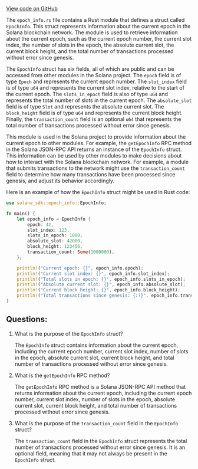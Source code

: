 [View code on GitHub](https://github.com/solana-labs/solana/blob/master/sdk/src/epoch_info.rs)

The `epoch_info.rs` file contains a Rust module that defines a struct called `EpochInfo`. This struct represents information about the current epoch in the Solana blockchain network. The module is used to retrieve information about the current epoch, such as the current epoch number, the current slot index, the number of slots in the epoch, the absolute current slot, the current block height, and the total number of transactions processed without error since genesis.

The `EpochInfo` struct has six fields, all of which are public and can be accessed from other modules in the Solana project. The `epoch` field is of type `Epoch` and represents the current epoch number. The `slot_index` field is of type `u64` and represents the current slot index, relative to the start of the current epoch. The `slots_in_epoch` field is also of type `u64` and represents the total number of slots in the current epoch. The `absolute_slot` field is of type `Slot` and represents the absolute current slot. The `block_height` field is of type `u64` and represents the current block height. Finally, the `transaction_count` field is an optional `u64` that represents the total number of transactions processed without error since genesis.

This module is used in the Solana project to provide information about the current epoch to other modules. For example, the `getEpochInfo` RPC method in the Solana JSON-RPC API returns an instance of the `EpochInfo` struct. This information can be used by other modules to make decisions about how to interact with the Solana blockchain network. For example, a module that submits transactions to the network might use the `transaction_count` field to determine how many transactions have been processed since genesis, and adjust its behavior accordingly.

Here is an example of how the `EpochInfo` struct might be used in Rust code:

```rust
use solana_sdk::epoch_info::EpochInfo;

fn main() {
    let epoch_info = EpochInfo {
        epoch: 42,
        slot_index: 123,
        slots_in_epoch: 1000,
        absolute_slot: 42000,
        block_height: 123456,
        transaction_count: Some(1000000),
    };

    println!("Current epoch: {}", epoch_info.epoch);
    println!("Current slot index: {}", epoch_info.slot_index);
    println!("Total slots in epoch: {}", epoch_info.slots_in_epoch);
    println!("Absolute current slot: {}", epoch_info.absolute_slot);
    println!("Current block height: {}", epoch_info.block_height);
    println!("Total transactions since genesis: {:?}", epoch_info.transaction_count);
}
```
## Questions: 
 1. What is the purpose of the `EpochInfo` struct?
    
    The `EpochInfo` struct contains information about the current epoch, including the current epoch number, current slot index, number of slots in the epoch, absolute current slot, current block height, and total number of transactions processed without error since genesis.

2. What is the `getEpochInfo` RPC method?
    
    The `getEpochInfo` RPC method is a Solana JSON-RPC API method that returns information about the current epoch, including the current epoch number, current slot index, number of slots in the epoch, absolute current slot, current block height, and total number of transactions processed without error since genesis.

3. What is the purpose of the `transaction_count` field in the `EpochInfo` struct?
    
    The `transaction_count` field in the `EpochInfo` struct represents the total number of transactions processed without error since genesis. It is an optional field, meaning that it may not always be present in the `EpochInfo` struct.